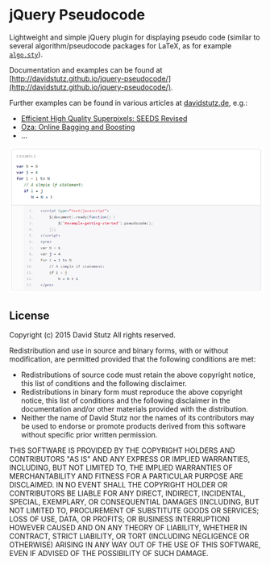 # jQuery Pseudocode

Lightweight and simple jQuery plugin for displaying pseudo code (similar to several algorithm/pseudocode packages for LaTeX, as for example [`algo.sty`](https://github.com/davidstutz/latex-resources/tree/master/packages)).

Documentation and examples can be found at [http://davidstutz.github.io/jquery-pseudocode/](http://davidstutz.github.io/jquery-pseudocode/).

Further examples can be found in various articles at [davidstutz.de](https://davidstutz.de), e.g.:

* [Efficient High Quality Superpixels: SEEDS Revised](http://davidstutz.de/efficient-high-quality-superpixels-seeds-revised/)
* [Oza: Online Bagging and Boosting](http://davidstutz.de/online-bagging-and-boosting/)
* ...

![Example pseudocode.](example.png?raw=true "Example pseudocode.")

## License

Copyright (c) 2015 David Stutz
All rights reserved.

Redistribution and use in source and binary forms, with or without modification, are permitted provided that the following conditions are met:

* Redistributions of source code must retain the above copyright notice, this list of conditions and the following disclaimer.
* Redistributions in binary form must reproduce the above copyright notice, this list of conditions and the following disclaimer in the documentation and/or other materials provided with the distribution.
* Neither the name of David Stutz nor the names of its contributors may be used to endorse or promote products derived from this software without specific prior written permission.

THIS SOFTWARE IS PROVIDED BY THE COPYRIGHT HOLDERS AND CONTRIBUTORS "AS IS" AND ANY EXPRESS OR IMPLIED WARRANTIES, INCLUDING, BUT NOT LIMITED TO, THE IMPLIED WARRANTIES OF MERCHANTABILITY AND FITNESS FOR A PARTICULAR PURPOSE ARE DISCLAIMED. IN NO EVENT SHALL THE COPYRIGHT HOLDER OR CONTRIBUTORS BE LIABLE FOR ANY DIRECT, INDIRECT, INCIDENTAL, SPECIAL, EXEMPLARY, OR CONSEQUENTIAL DAMAGES (INCLUDING, BUT NOT LIMITED TO, PROCUREMENT OF SUBSTITUTE GOODS OR SERVICES; LOSS OF USE, DATA, OR PROFITS; OR BUSINESS INTERRUPTION) HOWEVER CAUSED AND ON ANY THEORY OF LIABILITY, WHETHER IN CONTRACT, STRICT LIABILITY, OR TORT (INCLUDING NEGLIGENCE OR OTHERWISE) ARISING IN ANY WAY OUT OF THE USE OF THIS SOFTWARE, EVEN IF ADVISED OF THE POSSIBILITY OF SUCH DAMAGE.